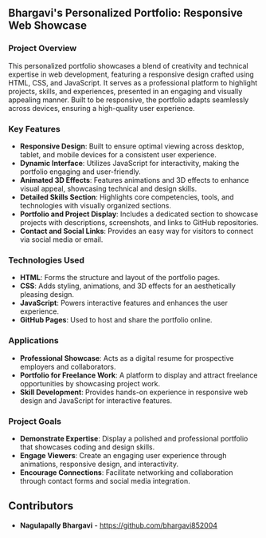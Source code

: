 ## Bhargavi's Personalized Portfolio: Responsive Web Showcase

### Project Overview
This personalized portfolio showcases a blend of creativity and technical expertise in web development, featuring a responsive design crafted using HTML, CSS, and JavaScript. It serves as a professional platform to highlight projects, skills, and experiences, presented in an engaging and visually appealing manner. Built to be responsive, the portfolio adapts seamlessly across devices, ensuring a high-quality user experience.

### Key Features
- **Responsive Design**: Built to ensure optimal viewing across desktop, tablet, and mobile devices for a consistent user experience.
- **Dynamic Interface**: Utilizes JavaScript for interactivity, making the portfolio engaging and user-friendly.
- **Animated 3D Effects**: Features animations and 3D effects to enhance visual appeal, showcasing technical and design skills.
- **Detailed Skills Section**: Highlights core competencies, tools, and technologies with visually organized sections.
- **Portfolio and Project Display**: Includes a dedicated section to showcase projects with descriptions, screenshots, and links to GitHub repositories.
- **Contact and Social Links**: Provides an easy way for visitors to connect via social media or email.

### Technologies Used
- **HTML**: Forms the structure and layout of the portfolio pages.
- **CSS**: Adds styling, animations, and 3D effects for an aesthetically pleasing design.
- **JavaScript**: Powers interactive features and enhances the user experience.
- **GitHub Pages**: Used to host and share the portfolio online.

### Applications
- **Professional Showcase**: Acts as a digital resume for prospective employers and collaborators.
- **Portfolio for Freelance Work**: A platform to display and attract freelance opportunities by showcasing project work.
- **Skill Development**: Provides hands-on experience in responsive web design and JavaScript for interactive features.

### Project Goals
- **Demonstrate Expertise**: Display a polished and professional portfolio that showcases coding and design skills.
- **Engage Viewers**: Create an engaging user experience through animations, responsive design, and interactivity.
- **Encourage Connections**: Facilitate networking and collaboration through contact forms and social media integration.

## Contributors

- **Nagulapally Bhargavi** - https://github.com/bhargavi852004

